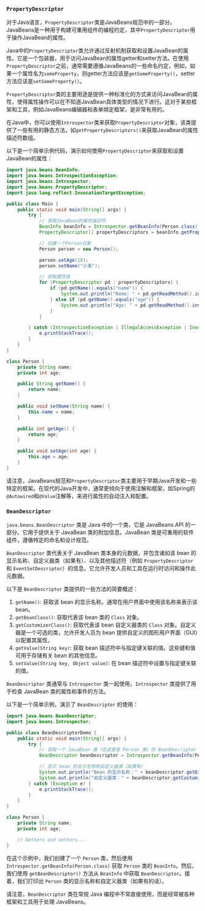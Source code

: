 ### `PropertyDescriptor`
对于Java语言，`PropertyDescriptor`类是JavaBeans规范中的一部分。JavaBeans是一种用于构建可重用组件的编程约定，其中`PropertyDescriptor`用于操作JavaBean的属性。

Java中的`PropertyDescriptor`类允许通过反射机制获取和设置JavaBean的属性。它是一个包装器，用于访问JavaBean的属性getter和setter方法。在使用`PropertyDescriptor`之前，通常需要遵循JavaBeans的一些命名约定，例如，如果一个属性名为`someProperty`，则getter方法应该是`getSomeProperty()`，setter方法应该是`setSomeProperty()`。

`PropertyDescriptor`类的主要用途是提供一种标准化的方式来访问JavaBean的属性，使得属性操作可以在不知道JavaBean具体类型的情况下进行。这对于某些框架和工具，例如JavaBeans编辑器和表单绑定框架，是非常有用的。

在Java中，你可以使用`Introspector`类来获取`PropertyDescriptor`对象，该类提供了一些有用的静态方法，如`getPropertyDescriptors()`来获取JavaBean的属性描述符数组。

以下是一个简单示例代码，演示如何使用`PropertyDescriptor`来获取和设置JavaBean的属性：

```java
import java.beans.BeanInfo;
import java.beans.IntrospectionException;
import java.beans.Introspector;
import java.beans.PropertyDescriptor;
import java.lang.reflect.InvocationTargetException;

public class Main {
    public static void main(String[] args) {
        try {
            // 获取JavaBean的属性描述符
            BeanInfo beanInfo = Introspector.getBeanInfo(Person.class);
            PropertyDescriptor[] propertyDescriptors = beanInfo.getPropertyDescriptors();

            // 创建一个Person对象
            Person person = new Person();

            person.setAge(18);
            person.setName("小美");

            // 获取属性值
            for (PropertyDescriptor pd : propertyDescriptors) {
                if (pd.getName().equals("name")) {
                    System.out.println("Name: " + pd.getReadMethod().invoke(person));
                } else if (pd.getName().equals("age")) {
                    System.out.println("Age: " + pd.getReadMethod().invoke(person));
                }
            }

        } catch (IntrospectionException | IllegalAccessException | InvocationTargetException e) {
            e.printStackTrace();
        }
    }
}

class Person {
    private String name;
    private int age;

    public String getName() {
        return name;
    }

    public void setName(String name) {
        this.name = name;
    }

    public int getAge() {
        return age;
    }

    public void setAge(int age) {
        this.age = age;
    }
}
```

请注意，JavaBeans规范和`PropertyDescriptor`类主要用于早期Java开发和一些特定的框架。在现代的Java开发中，通常更倾向于使用注解和框架，如Spring的`@Autowired`和`@Value`注解等，来进行属性的自动注入和配置。

### `BeanDescriptor`

`java.beans.BeanDescriptor` 类是 Java 中的一个类，它是 JavaBeans API 的一部分。它用于提供关于 JavaBean 类的附加信息。JavaBean 类是可重用的软件组件，遵循特定的命名和设计规范。

`BeanDescriptor` 类代表关于 JavaBean 类本身的元数据，并包含诸如该 bean 的显示名称、自定义器类（如果有）、以及其他描述符（例如 `PropertyDescriptor` 和 `EventSetDescriptor`）的信息。它允许开发人员和工具在运行时访问和操作此元数据。

以下是 `BeanDescriptor` 类提供的一些方法的简要概述：

1.  `getName()`: 获取该 bean 的显示名称。通常在用户界面中使用该名称来表示该 bean。 
2.  `getBeanClass()`: 获取代表该 bean 类的 `Class` 对象。 
3.  `getCustomizerClass()`: 获取代表该 bean 自定义器类的 `Class` 对象。自定义器是一个可选的类，允许开发人员为 bean 提供自定义的图形用户界面（GUI）以配置其属性。 
4.  `getValue(String key)`: 获取 bean 描述符中与指定键关联的值。这些键和值可用于存储有关 bean 的其他信息。 
5.  `setValue(String key, Object value)`: 在 bean 描述符中设置与指定键关联的值。 

`BeanDescriptor` 类通常与 `Introspector` 类一起使用，`Introspector` 类提供了用于检查 JavaBean 类的属性和事件的方法。

以下是一个简单示例，演示了 `BeanDescriptor` 的使用：

```java
import java.beans.BeanDescriptor;
import java.beans.Introspector;

public class BeanDescriptorDemo {
    public static void main(String[] args) {
        try {
            // 获取一个 JavaBean 类（在这里是 Person 类）的 BeanDescriptor
            BeanDescriptor beanDescriptor = Introspector.getBeanInfo(Person.class).getBeanDescriptor();

            // 显示 bean 的显示名称和自定义器类（如果有）
            System.out.println("Bean 的显示名称：" + beanDescriptor.getDisplayName());
            System.out.println("自定义器类：" + beanDescriptor.getCustomizerClass());
        } catch (Exception e) {
            e.printStackTrace();
        }
    }
}

class Person {
    private String name;
    private int age;

    // Getters and setters...
}
```

在这个示例中，我们创建了一个 `Person` 类，然后使用 `Introspector.getBeanInfo(Person.class)` 获取 `Person` 类的 `BeanInfo`。然后，我们使用 `getBeanDescriptor()` 方法从 `BeanInfo` 中获取 `BeanDescriptor`。接着，我们打印出 `Person` 类的显示名称和自定义器类（如果有的话）。

请注意，`BeanDescriptor` 类在常规 Java 编程中不常直接使用，而是经常被各种框架和工具用于处理 JavaBeans。
